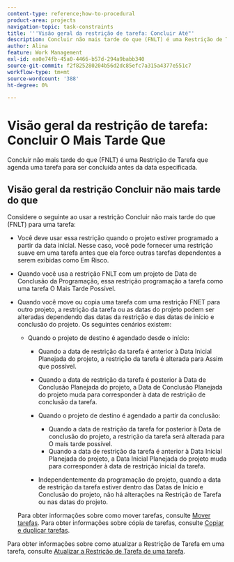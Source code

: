 ```yaml
---
content-type: reference;how-to-procedural
product-area: projects
navigation-topic: task-constraints
title: '''Visão geral da restrição de tarefa: Concluir Até"'
description: Concluir não mais tarde do que (FNLT) é uma Restrição de Tarefa que agenda uma tarefa para ser concluída antes da data especificada.
author: Alina
feature: Work Management
exl-id: ea0e74fb-45a0-4466-b57d-294a9babb340
source-git-commit: f2f825280204b56d2dc85efc7a315a4377e551c7
workflow-type: tm+mt
source-wordcount: '388'
ht-degree: 0%

---
```


# Visão geral da restrição de tarefa: Concluir O Mais Tarde Que

Concluir não mais tarde do que (FNLT) é uma Restrição de Tarefa que agenda uma tarefa para ser concluída antes da data especificada.

## Visão geral da restrição Concluir não mais tarde do que

Considere o seguinte ao usar a restrição Concluir não mais tarde do que (FNLT) para uma tarefa:

* Você deve usar essa restrição quando o projeto estiver programado a partir da data inicial. Nesse caso, você pode fornecer uma restrição suave em uma tarefa antes que ela force outras tarefas dependentes a serem exibidas como Em Risco.
* Quando você usa a restrição FNLT com um projeto de Data de Conclusão da Programação, essa restrição programação a tarefa como uma tarefa O Mais Tarde Possível.
* Quando você move ou copia uma tarefa com uma restrição FNET para outro projeto, a restrição da tarefa ou as datas do projeto podem ser alteradas dependendo das datas da restrição e das datas de início e conclusão do projeto. Os seguintes cenários existem:

   * Quando o projeto de destino é agendado desde o início:

      * Quando a data de restrição da tarefa é anterior à Data Inicial Planejada do projeto, a restrição da tarefa é alterada para Assim que possível.
      * Quando a data de restrição da tarefa é posterior à Data de Conclusão Planejada do projeto, a Data de Conclusão Planejada do projeto muda para corresponder à data de restrição de conclusão da tarefa.

      * Quando o projeto de destino é agendado a partir da conclusão:

         * Quando a data de restrição da tarefa for posterior à Data de conclusão do projeto, a restrição da tarefa será alterada para O mais tarde possível.
         * Quando a data de restrição da tarefa é anterior à Data Inicial Planejada do projeto, a Data Inicial Planejada do projeto muda para corresponder à data de restrição inicial da tarefa.
      * Independentemente da programação do projeto, quando a data de restrição da tarefa estiver dentro das Datas de Início e Conclusão do projeto, não há alterações na Restrição de Tarefa ou nas datas do projeto.

   Para obter informações sobre como mover tarefas, consulte [Mover tarefas](../../../manage-work/tasks/manage-tasks/move-tasks.md). Para obter informações sobre cópia de tarefas, consulte [Copiar e duplicar tarefas](../../../manage-work/tasks/manage-tasks/copy-and-duplicate-tasks.md).

Para obter informações sobre como atualizar a Restrição de Tarefa em uma tarefa, consulte [Atualizar a Restrição de Tarefa de uma tarefa](../../../manage-work/tasks/task-constraints/update-task-constraint-of-task.md).

<!--
<div data-mc-conditions="QuicksilverOrClassic.Draft mode">
<h2>Use the Finish No Later Than constraint</h2>
<p>To update the Task Constraint to Finish No Later Than:</p>
<ol>
<li value="1">Go to a task whose Task Constraint you want to update.</li>
<li value="2"> <p data-mc-conditions="QuicksilverOrClassic.Quicksilver">Click the <strong>More</strong> icon <img src="assets/qs-more-icon-on-an-object.png"> next to the task name, then click <strong>Edit</strong>.</p> </li>
<li value="3">In the <strong>Overview</strong> section, expand the <strong>Task Constraint</strong> drop-down menu.</li>
<li value="4"> <p>Select <strong>Finish No Later Than</strong>.</p> <p> <img src="assets/fnlt-350x266.png" alt="FNLT.png" style="width: 350;height: 266;"> </p> </li>
<li value="5"> <p>Specify a <strong>Planned Completion Date</strong>.</p> <p>You must complete the task on and not later than this date. </p> </li>
<li value="6">Click <strong>Save Changes</strong>.</li>
</ol>
</div>
-->
